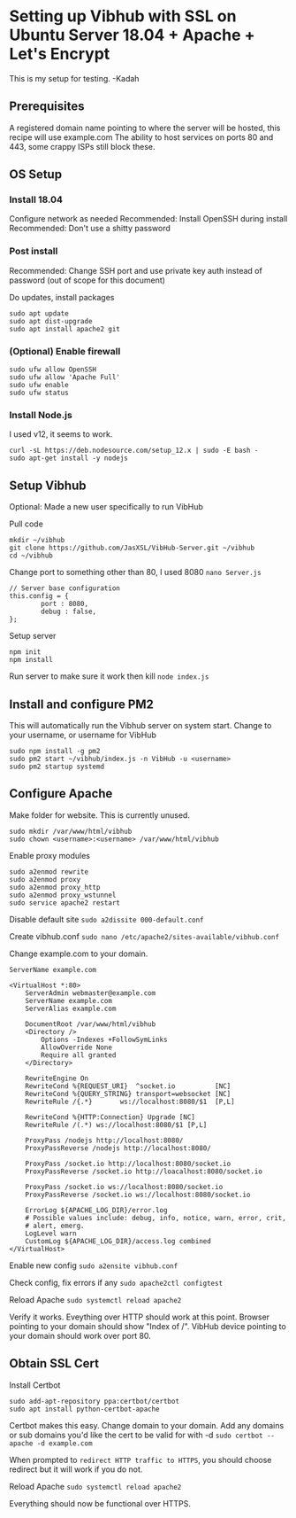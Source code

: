 # Setting up Vibhub with SSL on Ubuntu Server 18.04 + Apache + Let's Encrypt

This is my setup for testing. -Kadah

## Prerequisites

A registered domain name pointing to where the server will be hosted, this recipe will use example.com
The ability to host services on ports 80 and 443, some crappy ISPs still block these.


## OS Setup

### Install 18.04

Configure network as needed
Recommended: Install OpenSSH during install
Recommended: Don't use a shitty password

### Post install

Recommended: Change SSH port and use private key auth instead of password (out of scope for this document)

Do updates, install packages
```
sudo apt update
sudo apt dist-upgrade
sudo apt install apache2 git
```

### (Optional) Enable firewall

```
sudo ufw allow OpenSSH
sudo ufw allow 'Apache Full'
sudo ufw enable
sudo ufw status
```

### Install Node.js

I used v12, it seems to work.
```
curl -sL https://deb.nodesource.com/setup_12.x | sudo -E bash -
sudo apt-get install -y nodejs
```

## Setup Vibhub

Optional: Made a new user specifically to run VibHub

Pull code
```
mkdir ~/vibhub
git clone https://github.com/JasXSL/VibHub-Server.git ~/vibhub
cd ~/vibhub
```

Change port to something other than 80, I used 8080
`nano Server.js`

```
// Server base configuration
this.config = {
        port : 8080,
        debug : false,
};
```

Setup server
```
npm init
npm install
```

Run server to make sure it work then kill
`node index.js`

## Install and configure PM2

This will automatically run the Vibhub server on system start.
Change <username> to your username, or username for VibHub
```
sudo npm install -g pm2
sudo pm2 start ~/vibhub/index.js -n VibHub -u <username>
sudo pm2 startup systemd
```

## Configure Apache

Make folder for website. This is currently unused.
```
sudo mkdir /var/www/html/vibhub
sudo chown <username>:<username> /var/www/html/vibhub
```

Enable proxy modules
```
sudo a2enmod rewrite
sudo a2enmod proxy
sudo a2enmod proxy_http
sudo a2enmod proxy_wstunnel
sudo service apache2 restart
```

Disable default site
`sudo a2dissite 000-default.conf`

Create vibhub.conf
`sudo nano /etc/apache2/sites-available/vibhub.conf`

Change example.com to your domain.
```
ServerName example.com

<VirtualHost *:80>
	ServerAdmin webmaster@example.com
	ServerName example.com
	ServerAlias example.com

	DocumentRoot /var/www/html/vibhub
	<Directory />
		Options -Indexes +FollowSymLinks
		AllowOverride None
		Require all granted
	</Directory>

	RewriteEngine On
	RewriteCond %{REQUEST_URI}  ^socket.io          [NC]
	RewriteCond %{QUERY_STRING} transport=websocket [NC]
	RewriteRule /{.*}       ws://localhost:8080/$1  [P,L]

	RewriteCond %{HTTP:Connection} Upgrade [NC]
	RewriteRule /(.*) ws://localhost:8080/$1 [P,L]

	ProxyPass /nodejs http://localhost:8080/
	ProxyPassReverse /nodejs http://localhost:8080/

	ProxyPass /socket.io http://localhost:8080/socket.io
	ProxyPassReverse /socket.io http://loacalhost:8080/socket.io

	ProxyPass /socket.io ws://localhost:8080/socket.io
	ProxyPassReverse /socket.io ws://localhost:8080/socket.io

	ErrorLog ${APACHE_LOG_DIR}/error.log
	# Possible values include: debug, info, notice, warn, error, crit,
	# alert, emerg.
	LogLevel warn
	CustomLog ${APACHE_LOG_DIR}/access.log combined
</VirtualHost>
```

Enable new config
`sudo a2ensite vibhub.conf`

Check config, fix errors if any
`sudo apache2ctl configtest`

Reload Apache
`sudo systemctl reload apache2`

Verify it works. Eveything over HTTP should work at this point. Browser pointing to your domain should show "Index of /". VibHub device pointing to your domain should work over port 80.

## Obtain SSL Cert

Install Certbot
```
sudo add-apt-repository ppa:certbot/certbot
sudo apt install python-certbot-apache
```

Certbot makes this easy. Change domain to your domain. Add any domains or sub domains you'd like the cert to be valid for with -d
`sudo certbot --apache -d example.com`

When prompted to `redirect HTTP traffic to HTTPS`, you should choose redirect but it will work if you do not.

Reload Apache
`sudo systemctl reload apache2`

Everything should now be functional over HTTPS.
